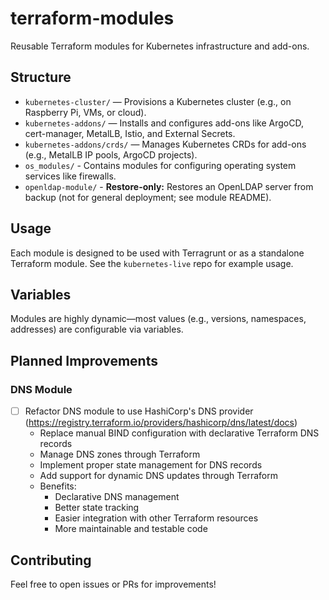 
# terraform-modules

Reusable Terraform modules for Kubernetes infrastructure and add-ons.

## Structure

- `kubernetes-cluster/` — Provisions a Kubernetes cluster (e.g., on Raspberry Pi, VMs, or cloud).
- `kubernetes-addons/` — Installs and configures add-ons like ArgoCD, cert-manager, MetalLB, Istio, and External Secrets.
- `kubernetes-addons/crds/` — Manages Kubernetes CRDs for add-ons (e.g., MetalLB IP pools, ArgoCD projects).
- `os_modules/` - Contains modules for configuring operating system services like firewalls.
- `openldap-module/` - **Restore-only:** Restores an OpenLDAP server from backup (not for general deployment; see module README).

## Usage

Each module is designed to be used with Terragrunt or as a standalone Terraform module. See the `kubernetes-live` repo for example usage.

## Variables

Modules are highly dynamic—most values (e.g., versions, namespaces, addresses) are configurable via variables.

## Planned Improvements

### DNS Module
- [ ] Refactor DNS module to use HashiCorp's DNS provider (https://registry.terraform.io/providers/hashicorp/dns/latest/docs)
  - Replace manual BIND configuration with declarative Terraform DNS records
  - Manage DNS zones through Terraform
  - Implement proper state management for DNS records
  - Add support for dynamic DNS updates through Terraform
  - Benefits:
    - Declarative DNS management
    - Better state tracking
    - Easier integration with other Terraform resources
    - More maintainable and testable code

## Contributing

Feel free to open issues or PRs for improvements!
